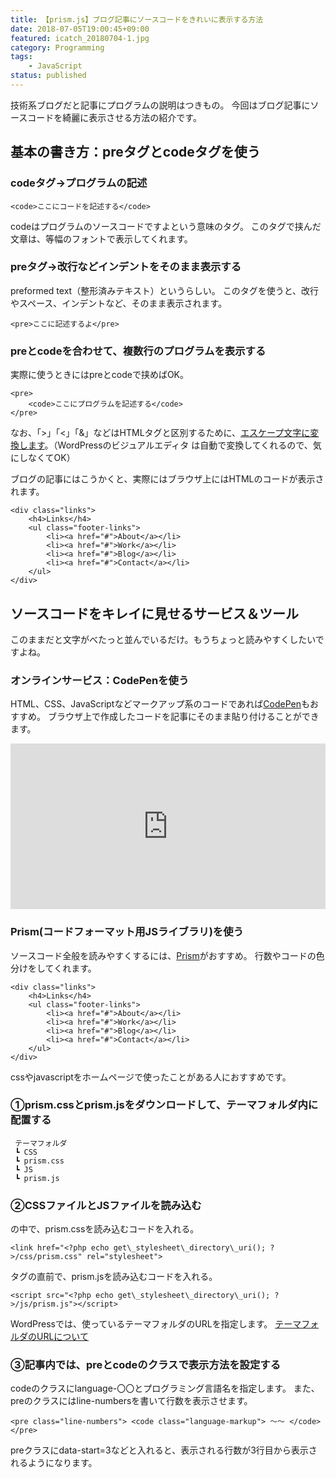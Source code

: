 ```yaml
---
title: 【prism.js】ブログ記事にソースコードをきれいに表示する方法
date: 2018-07-05T19:00:45+09:00
featured: icatch_20180704-1.jpg
category: Programming
tags:
    - JavaScript
status: published
---
```


技術系ブログだと記事にプログラムの説明はつきもの。
今回はブログ記事にソースコードを綺麗に表示させる方法の紹介です。

## 基本の書き方：preタグとcodeタグを使う

### codeタグ→プログラムの記述

```markup
<code>ここにコードを記述する</code>
```

codeはプログラムのソースコードですよという意味のタグ。
このタグで挟んだ文章は、等幅のフォントで表示してくれます。

### preタグ→改行などインデントをそのまま表示する

preformed text（整形済みテキスト）というらしい。
このタグを使うと、改行やスペース、インデントなど、そのまま表示されます。

```markup
<pre>ここに記述するよ</pre>
```


### preとcodeを合わせて、複数行のプログラムを表示する

実際に使うときにはpreとcodeで挟めばOK。

```markup
<pre>
    <code>ここにプログラムを記述する</code>
</pre>
```

なお、「>」「<」「&」などはHTMLタグと区別するために、[エスケープ文字に変換します](https://tech-unlimited.com/escape.html)。（WordPressのビジュアルエディタ は自動で変換してくれるので、気にしなくてOK）


ブログの記事にはこうかくと、実際にはブラウザ上にはHTMLのコードが表示されます。

```markup
<div class="links">
    <h4>Links</h4>
    <ul class="footer-links">
        <li><a href="#">About</a></li>
        <li><a href="#">Work</a></li>
        <li><a href="#">Blog</a></li>
        <li><a href="#">Contact</a></li>
    </ul>
</div>
```

## ソースコードをキレイに見せるサービス＆ツール

このままだと文字がべたっと並んでいるだけ。もうちょっと読みやすくしたいですよね。

### オンラインサービス：CodePenを使う

HTML、CSS、JavaScriptなどマークアップ系のコードであれば[CodePen](https://codepen.io)もおすすめ。
ブラウザ上で作成したコードを記事にそのまま貼り付けることができます。

<iframe height="265" style="width: 100%;" scrolling="no" title="ページトップへ戻る" src="https://codepen.io/filledforest/embed/gjLdqz?height=265&theme-id=light&default-tab=css,result" frameborder="no" allowtransparency="true" allowfullscreen="true">
  See the Pen <a href='https://codepen.io/filledforest/pen/gjLdqz'>ページトップへ戻る</a> by Emi
  (<a href='https://codepen.io/filledforest'>@filledforest</a>) on <a href='https://codepen.io'>CodePen</a>.
</iframe>


### Prism(コードフォーマット用JSライブラリ)を使う

ソースコード全般を読みやすくするには、[Prism](https://spyweb.media/2017/10/05/prism-js-highlight-syntax-source-code/)がおすすめ。
行数やコードの色分けをしてくれます。

```markup
<div class="links">
    <h4>Links</h4>
    <ul class="footer-links">
        <li><a href="#">About</a></li>
        <li><a href="#">Work</a></li>
        <li><a href="#">Blog</a></li>
        <li><a href="#">Contact</a></li>
    </ul>
</div>
```

cssやjavascriptをホームページで使ったことがある人におすすめです。

### ①prism.cssとprism.jsをダウンロードして、テーマフォルダ内に配置する

```markup
 テーマフォルダ
 ┗ CSS
 ┗ prism.css
 ┗ JS
 ┗ prism.js
```

### ②CSSファイルとJSファイルを読み込む

<head>の中で、prism.cssを読み込むコードを入れる。

```markup
<link href="<?php echo get\_stylesheet\_directory\_uri(); ?>/css/prism.css" rel="stylesheet">
```

</body>タグの直前で、prism.jsを読み込むコードを入れる。

```markup
<script src="<?php echo get\_stylesheet\_directory\_uri(); ?>/js/prism.js"></script>
```

WordPressでは、使っているテーマフォルダのURLを指定します。
[テーマフォルダのURLについて](/wordpress-theme-css-js/)

### ③記事内では、preとcodeのクラスで表示方法を設定する

codeのクラスにlanguage-〇〇とプログラミング言語名を指定します。
また、preのクラスにはline-numbersを書いて行数を表示させます。

```markup
<pre class="line-numbers"> <code class="language-markup"> 〜〜 </code></pre>
```

preクラスにdata-start=3などと入れると、表示される行数が3行目から表示されるようになります。
